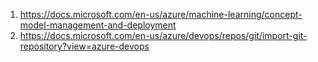 1. https://docs.microsoft.com/en-us/azure/machine-learning/concept-model-management-and-deployment
2. https://docs.microsoft.com/en-us/azure/devops/repos/git/import-git-repository?view=azure-devops